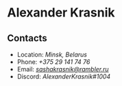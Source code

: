 # Alexander Krasnik

## Contacts
* Location: *Minsk, Belarus*
* Phone: *+375 29 141 74 76*
* Email: *sashakrasnik@rambler.ru*
* Discord: *AlexanderKrasnik#1004*

